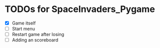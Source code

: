 # TODOs for SpaceInvaders_Pygame

- [x] Game itself
- [ ] Start menu
- [ ] Restart game after losing
- [ ] Adding an scoreboard
